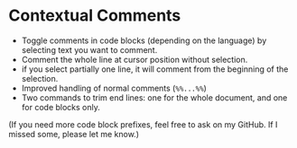 # Contextual Comments

- Toggle comments in code blocks (depending on the language) by selecting text you want to comment.
- Comment the whole line at cursor position without selection.
- if you select partially one line, it will comment from the beginning of the selection.
- Improved handling of normal comments (`%%...%%`)
- Two commands to trim end lines: one for the whole document, and one for code blocks only.

(If you need more code block prefixes, feel free to ask on my GitHub. If I missed some, please let me know.)

